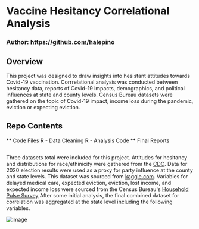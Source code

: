 # Vaccine Hesitancy Correlational Analysis

### Author: https://github.com/halepino

## Overview
This project was designed to draw insights into hesistant attitudes towards Covid-19 vaccination. Corrrelational analysis was conducted between hesitancy data, reports of Covid-19 impacts, demographics, and political influences at state and county levels. Census Bureau datasets were gathered on the topic of Covid-19 impact, income loss during the pandemic, eviction or expecting eviction. 

## Repo Contents
** Code Files
R - Data Cleaning 
R - Analysis Code
** Final Reports



##
Three datasets total were included for this project. Attitudes for hesitancy and distributions for race/ethinicity were gathered from the [CDC](https://data.cdc.gov/Vaccinations/Vaccine-Hesitancy-for-COVID-19-County-and-local-es/q9mh-h2tw/data). Data for 2020 election results were used as a proxy for party influence at the county and state levels. This dataset was sourced from [kaggle.com](https://www.kaggle.com/datasets/unanimad/us-election-2020). Variables for delayed medical care, expected eviction, eviction, lost income, and expected income loss were sourced from the Census Bureau's [Household Pulse Survey](https://www.census.gov/data/experimental-data-products/household-pulse-survey.html) After some initial analysis, the final combined dataset for correlation was aggregated at the state level including the following variables.

![image](https://github.com/halepino/Covid19Vaccine_Hesitancy_Correlational_Analysis/assets/80646791/34f3d4b8-7b67-4066-9728-9586dbfacb8d)


